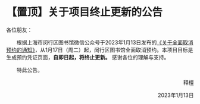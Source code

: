 # 【置顶】关于项目终止更新的公告
各位朋友：

&emsp;&emsp;根据上海市闵行区图书馆微信公众号于2023年1月13日发布的[《关于全面取消预约的通知》](https://mp.weixin.qq.com/s/8XBdsexVBn3ZEfLJTIuiFg "从1月17日（周二）起，闵行区图书馆全面取消预约")，从1月17日（周二）起，闵行区图书馆全面取消预约。本项目目标是生成预约凭证页面，**自即日起，将终止更新。** 感谢各位的理解与支持。

&emsp;&emsp;特此公告。
<p align="right">释檀</p>
<p align="right">2023年1月13日</p>
